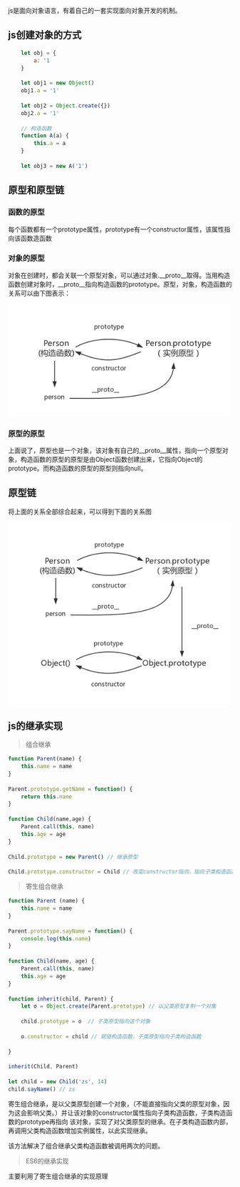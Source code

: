 js是面向对象语言，有着自己的一套实现面向对象开发的机制。
## js创建对象的方式
```javascript
    let obj = {
        a: '1
    }

    let obj1 = new Object()
    obj1.a = '1'

    let obj2 = Object.create({})
    obj2.a = '1'

    // 构造函数
    function A(a) {
        this.a = a
    }

    let obj3 = new A('1')


```
## 原型和原型链
### 函数的原型
每个函数都有一个prototype属性，prototype有一个constructor属性，该属性指向该函数造函数
### 对象的原型
对象在创建时，都会关联一个原型对象，可以通过对象.__proto__取得。当用构造函数创建对象时，__proto__指向构造函数的prototype。原型，对象，构造函数的关系可以由下图表示：

![Image text](../imgs/prototype3.png)

### 原型的原型
上面说了，原型也是一个对象，该对象有自己的__proto__属性，指向一个原型对象，构造函数的原型的原型是由Object函数创建出来，它指向Object的prototype。而构造函数的原型的原型则指向null。

## 原型链
将上面的关系全部综合起来，可以得到下面的关系图

![Image text](../imgs/prototype2.png)

## js的继承实现
>组合继承


```javascript
function Parent(name) {
    this.name = name
}

Parent.prototype.getName = function() {
    return this.name
}

function Child(name,age) {
    Parent.call(this, name)
    this.age = age
}

Child.prototype = new Parent() // 继承原型

Child.prototype.constructor = Child // 改变constructor指向，指向子类构造函数

```

> 寄生组合继承

```javascript
function Parent (name) {
    this.name = name
}

Parent.prototype.sayName = function() {
    console.log(this.name)
}

function Child(name, age) {
    Parent.call(this, name)
    this.age = age
}

function inherit(child, Parent) {
    let o = Object.create(Parent.prototype) // 以父类原型复制一个对象

    child.prototype = o  // 子类原型指向这个对象

    o.constructor = child // 赋值构造函数，子类原型指向子类构造函数

}

inherit(Child, Parent)

let child = new Child('zs', 14)
child.sayName() // zs
````
寄生组合继承，是以父类原型创建一个对象，（不能直接指向父类的原型对象，因为这会影响父类。）并让该对象的constructor属性指向子类构造函数，子类构造函数的prototype再指向
该对象，实现了对父类原型的继承。在子类构造函数内部，再调用父类构造函数增加实例属性，以此实现继承。

该方法解决了组合继承父类构造函数被调用两次的问题。

> ES6的继承实现

主要利用了寄生组合继承的实现原理